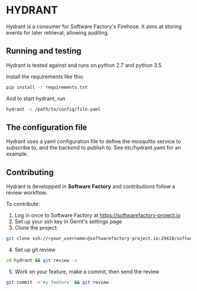 # HYDRANT

Hydrant is a consumer for Software Factory's Firehose. It aims at storing events
for later retrieval, allowing auditing.

## Running and testing

Hydrant is tested against and runs on python 2.7 and python 3.5.

Install the requirements like this:

```bash
pip install -r requirements.txt
```

And to start hydrant, run

```bash
hydrant -c /path/to/config/file.yaml
```

## The configuration file

Hydrant uses a yaml configuration file to define the mosquitto service to subscribe
to, and the backend to publish to. See etc/hydrant.yaml for an example.

## Contributing

Hydrant is developped in **Software Factory** and contributions follow a review workflow.

To contribute:

1. Log in once to Software Factory at https://softwarefactory-project.io
2. Set up your ssh key in Gerrit's settings page
3. Clone the project:
```bash
git clone ssh://<your_username>@softwarefactory-project.io:29418/software-factory/hydrant.git
```
4. Set up git review
```bash
cd hydrant && git review -s
```
5. Work on your feature, make a commit, then send the review
```bash
git commit -m'my feature' && git review
```
